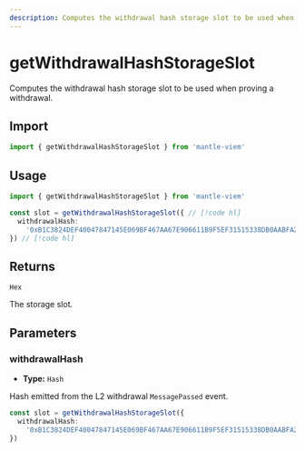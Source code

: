 ```yaml
---
description: Computes the withdrawal hash storage slot to be used when proving a withdrawal.
---
```


# getWithdrawalHashStorageSlot

Computes the withdrawal hash storage slot to be used when proving a withdrawal.

## Import

```ts
import { getWithdrawalHashStorageSlot } from 'mantle-viem'
```

## Usage

```ts
import { getWithdrawalHashStorageSlot } from 'mantle-viem'

const slot = getWithdrawalHashStorageSlot({ // [!code hl]
  withdrawalHash:
    '0xB1C3824DEF40047847145E069BF467AA67E906611B9F5EF31515338DB0AABFA2', // [!code hl]
}) // [!code hl]
```

## Returns

`Hex`

The storage slot.

## Parameters

### withdrawalHash

- **Type:** `Hash`

Hash emitted from the L2 withdrawal `MessagePassed` event.

```ts
const slot = getWithdrawalHashStorageSlot({
  withdrawalHash:
    '0xB1C3824DEF40047847145E069BF467AA67E906611B9F5EF31515338DB0AABFA2', // [!code focus]
})
```
